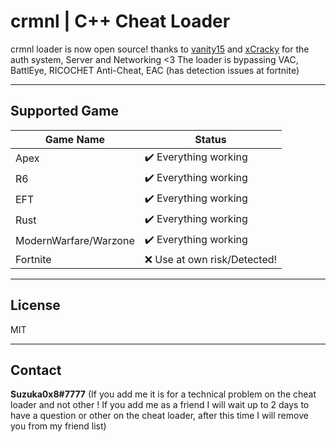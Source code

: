 # crmnl | C++ Cheat Loader
   
  crmnl loader is now open source! thanks to [vanity15](https://github.com/vanity15) and [xCracky](https://github.com/xCracky) for the auth system, Server and Networking <3
  The loader is bypassing VAC, BattlEye, RICOCHET Anti-Cheat, EAC (has detection issues at fortnite)
  
---
  
## Supported Game

| Game Name | Status  |
| ---- | ---- |
| Apex |   :heavy_check_mark: Everything working |
| R6 |  :heavy_check_mark: Everything working |
| EFT | :heavy_check_mark: Everything working |
| Rust | :heavy_check_mark: Everything working |
| ModernWarfare/Warzone | :heavy_check_mark: Everything working |
| Fortnite | :x: Use at own risk/Detected! |

---

## License

MIT

---

## Contact

**Suzuka0x8#7777** (If you add me it is for a technical problem on the cheat loader and not other ! If you add me as a friend I will wait up to 2 days to have a question or other on the cheat loader, after this time I will remove you from my friend list)
